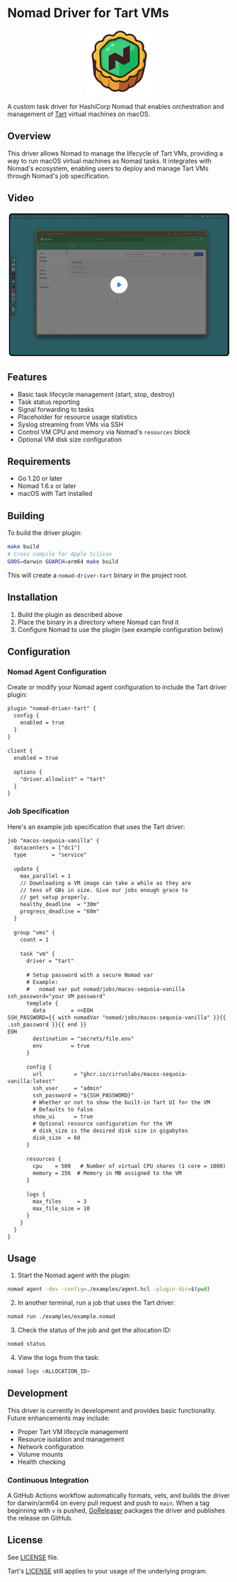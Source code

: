 # Nomad Driver for Tart VMs

<p align="center">
  <img src="img/nomad-driver-tart-logo.png" width="150" />
</p>

A custom task driver for HashiCorp Nomad that enables orchestration and management of [Tart](https://github.com/cirruslabs/tart) virtual machines on macOS.

## Overview

This driver allows Nomad to manage the lifecycle of Tart VMs, providing a way to run macOS virtual machines as Nomad tasks. It integrates with Nomad's ecosystem, enabling users to deploy and manage Tart VMs through Nomad's job specification.

## Video

[![Nomad Driver for Tart VMs](img/nomad-driver-tart-video-thumbnail.png)](https://share.cleanshot.com/S5VmP3fk)

## Features

- Basic task lifecycle management (start, stop, destroy)
- Task status reporting
- Signal forwarding to tasks
- Placeholder for resource usage statistics
- Syslog streaming from VMs via SSH
- Control VM CPU and memory via Nomad's `resources` block
- Optional VM disk size configuration

## Requirements

- Go 1.20 or later
- Nomad 1.6.x or later
- macOS with Tart installed

## Building

To build the driver plugin:

```bash
make build
# Cross compile for Apple Silicon
GOOS=darwin GOARCH=arm64 make build
```

This will create a `nomad-driver-tart` binary in the project root.

## Installation

1. Build the plugin as described above
2. Place the binary in a directory where Nomad can find it
3. Configure Nomad to use the plugin (see example configuration below)

## Configuration

### Nomad Agent Configuration

Create or modify your Nomad agent configuration to include the Tart driver plugin:

```hcl
plugin "nomad-driver-tart" {
  config {
    enabled = true
  }
}

client {
  enabled = true
  
  options {
    "driver.allowlist" = "tart"
  }
}
```

### Job Specification

Here's an example job specification that uses the Tart driver:

```hcl
job "macos-sequoia-vanilla" {
  datacenters = ["dc1"]
  type        = "service"

  update {
    max_parallel = 1
    // Downloading a VM image can take a while as they are
    // tens of GBs in size. Give our jobs enough grace to
    // get setup properly.
    healthy_deadline  = "30m"
    progress_deadline = "60m"
  }

  group "vms" {
    count = 1

    task "vm" {
      driver = "tart"

      # Setup password with a secure Nomad var
      # Example:
      #   nomad var put nomad/jobs/macos-sequoia-vanilla ssh_password="your VM password"
      template {
        data        = <<EOH
SSH_PASSWORD={{ with nomadVar "nomad/jobs/macos-sequoia-vanilla" }}{{ .ssh_password }}{{ end }}
EOH
        destination = "secrets/file.env"
        env         = true
      }

      config {
        url          = "ghcr.io/cirruslabs/macos-sequoia-vanilla:latest"
        ssh_user     = "admin"
        ssh_password = "${SSH_PASSWORD}"
        # Whether or not to show the built-in Tart UI for the VM
        # Defaults to false
        show_ui      = true
        # Optional resource configuration for the VM
        # disk_size is the desired disk size in gigabytes
        disk_size  = 60
      }

      resources {
        cpu    = 500   # Number of virtual CPU shares (1 core = 1000)
        memory = 256  # Memory in MB assigned to the VM
      }

      logs {
        max_files     = 3
        max_file_size = 10
      }
    }
  }
}
```

## Usage

1. Start the Nomad agent with the plugin:

```bash
nomad agent -dev -config=./examples/agent.hcl -plugin-dir=$(pwd)
```

2. In another terminal, run a job that uses the Tart driver:

```bash
nomad run ./examples/example.nomad
```

3. Check the status of the job and get the allocation ID:

```bash
nomad status
```

4. View the logs from the task:

```bash
nomad logs <ALLOCATION_ID>
```

## Development

This driver is currently in development and provides basic functionality. Future enhancements may include:

- Proper Tart VM lifecycle management
- Resource isolation and management
- Network configuration
- Volume mounts
- Health checking

### Continuous Integration

A GitHub Actions workflow automatically formats, vets, and builds the driver for darwin/arm64 on every pull request and push to `main`. When a tag beginning with `v` is pushed, [GoReleaser](https://goreleaser.com/) packages the driver and publishes the release on GitHub.


## License

See [LICENSE](LICENSE) file.

Tart's [LICENSE](https://github.com/cirruslabs/tart/blob/main/LICENSE) still applies to your usage of the underlying program. 

